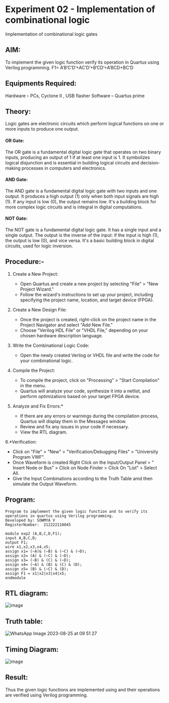 # Experiment 02 - Implementation of combinational logic
Implementation of combinational logic gates
 
## AIM:
To implement the given logic function verify its operation in Quartus using Verilog programming.
F1= A’B’C’D’+AC’D’+B’CD’+A’BCD+BC’D
 
## Equipments Required:
Hardware – PCs, Cyclone II , USB flasher
Software – Quartus prime

## Theory:
Logic gates are electronic circuits which perform logical functions on one or more inputs to produce one output.
#### OR Gate:
The OR gate is a fundamental digital logic gate that operates on two binary inputs, producing an output of 1 if at least one input is 1. It symbolizes logical disjunction and is essential in building logical circuits and decision-making processes in computers and electronics.
#### AND Gate:
The AND gate is a fundamental digital logic gate with two inputs and one output. It produces a high output (1) only when both input signals are high (1). If any input is low (0), the output remains low. It's a building block for more complex logic circuits and is integral in digital computations.
#### NOT Gate:
The NOT gate is a fundamental digital logic gate. It has a single input and a single output. The output is the inverse of the input: if the input is high (1), the output is low (0), and vice versa. It's a basic building block in digital circuits, used for logic inversion.

## Procedure:-
1. Create a New Project:
   - Open Quartus and create a new project by selecting "File" > "New Project Wizard."
   - Follow the wizard's instructions to set up your project, including specifying the project name, location, and target device (FPGA).

2. Create a New Design File:
   - Once the project is created, right-click on the project name in the Project Navigator and select "Add New File."
   - Choose "Verilog HDL File" or "VHDL File," depending on your chosen hardware description language.

3. Write the Combinational Logic Code:
   - Open the newly created Verilog or VHDL file and write the code for your combinational logic.
     
4. Compile the Project:
   - To compile the project, click on "Processing" > "Start Compilation" in the menu.
   - Quartus will analyze your code, synthesize it into a netlist, and perform optimizations based on your target FPGA device.

5. Analyze and Fix Errors:*
   - If there are any errors or warnings during the compilation process, Quartus will display them in the Messages window.
   - Review and fix any issues in your code if necessary.
   - View the RTL diagram.

6.*Verification:
   - Click on "File" > "New" > "Verification/Debugging Files" > "University Program VWF".
   - Once Waveform is created Right Click on the Input/Output Panel > " Insert Node or Bus" > Click on Node Finder > Click On "List" > Select All.
   - Give the Input Combinations according to the Truth Table amd then simulate the Output Waveform.
## Program:
```
Program to implement the given logic function and to verify its operations in quartus using Verilog programming.
Developed by: SOWMYA V
RegisterNumber:  212222110045

module exp2 (A,B,C,D,F1);
input A,B,C,D;
output F1;
wire x1,x2,x3,x4,x5;
assign x1= (~A)& (~B) & (~C) & (~D);
assign x2= (A) & (~C) & (~D);
assign x3= (~B) & (C) & (~D);
assign x4= (~A) & (B) & (C) & (D);
assign x5= (B) & (~C) & (D);
assign F1 = x1|x2|x3|x4|x5;
endmodule

```

## RTL diagram:
![image](https://github.com/SowmyaVisvanathan/Experiment--02-Implementation-of-combinational-logic-/assets/119475775/5dd1fc09-c9aa-47d8-acc6-c04f1871539f)

## Truth table:
![WhatsApp Image 2023-08-25 at 09 51 27](https://github.com/SowmyaVisvanathan/Experiment--02-Implementation-of-combinational-logic-/assets/119475775/9af6343a-0c74-46b7-88dd-dd512984908a)

## Timing Diagram:
![image](https://github.com/SowmyaVisvanathan/Experiment--02-Implementation-of-combinational-logic-/assets/119475775/87b0bde0-42ce-4030-b143-71602e3978ba)

## Result:
Thus the given logic functions are implemented using  and their operations are verified using Verilog programming.
